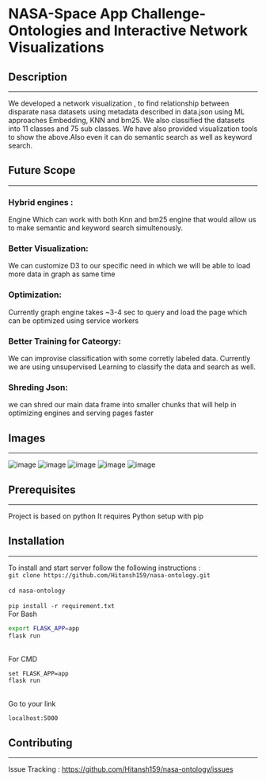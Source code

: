 # NASA-Space App Challenge-Ontologies and Interactive Network Visualizations 

## Description
<hr>
We developed a network visualization , to find relationship between disparate nasa datasets using metadata described in data.json using ML approaches Embedding, KNN and bm25. We also classified the datasets into 11 classes and 75 sub classes. We have also provided visualization tools to show the above.Also even it can do semantic search as well as keyword search.

## Future Scope
<hr>

### Hybrid engines :  
  Engine Which can work with both Knn and bm25 engine that would allow us to make semantic and keyword search simultenously.

### Better Visualization:
   We can customize D3 to our specific need in which we will be able to load more data in graph as same time
 
### Optimization:
  Currently graph engine takes ~3-4 sec to query and load the page which can be optimized using service workers
 
### Better Training for Cateorgy:
  We can improvise classification with some corretly labeled data. Currently we are using unsupervised Learning to classify the data 
  and search as well.

### Shreding Json:
   we can shred our main data frame into smaller chunks that will help in optimizing engines and serving pages faster 

## Images
<hr>

![image](https://user-images.githubusercontent.com/65333231/135801784-36996b4a-a24e-4d51-8bcc-022a45bd94a0.png)
![image](https://user-images.githubusercontent.com/65333231/135801789-ffd712c0-88f4-4977-adc3-d5d33960e15a.png)
![image](https://user-images.githubusercontent.com/65333231/135801793-30524b73-3c7f-4622-b0a7-bb1e43a2d446.png)
![image](https://user-images.githubusercontent.com/65333231/135802506-3bc0aaf7-c437-4c30-98be-8aac37c76fb5.png)
![image](https://user-images.githubusercontent.com/65333231/138474548-74f94838-ef1a-4bac-b57a-7486080144e9.png)


## Prerequisites
<hr>

Project is based on python
It requires Python setup with pip


## Installation  
<hr>


To install and start server follow the following instructions :  
`git clone https://github.com/Hitansh159/nasa-ontology.git`  
<br>
`cd nasa-ontology`  
<br>
`pip install -r requirement.txt`
<br>
For Bash  
```bash
export FLASK_APP=app
flask run
```  
<br>
For CMD

```CMD
set FLASK_APP=app
flask run
```  
<br>
Go to your link

`localhost:5000`

## Contributing
<hr>

Issue Tracking : https://github.com/Hitansh159/nasa-ontology/issues

